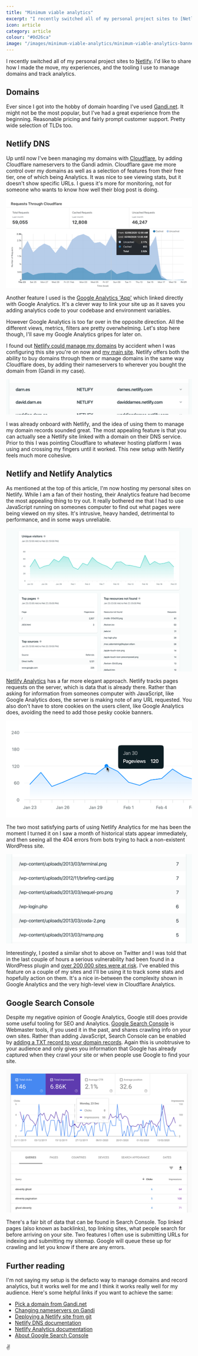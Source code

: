 ```yaml
---
title: "Minimum viable analytics"
excerpt: "I recently switched all of my personal project sites to [Netlify](https://netlify.com). I'd like to share how I made the move, my experiences, and the tooling I use to manage domains and track analytics."
icon: article
category: article
colour: "#0d26ca"
image: "/images/minimum-viable-analytics/minimum-viable-analytics-banner.png"
---
```


I recently switched all of my personal project sites to [Netlify](https://netlify.com). I'd like to share how I made the move, my experiences, and the tooling I use to manage domains and track analytics.

## Domains

Ever since I got into the hobby of domain hoarding I've used [Gandi.net](https://www.gandi.net/). It might not be the most popular, but I've had a great experience from the beginning. Reasonable pricing and fairly prompt customer support. Pretty wide selection of TLDs too.

## Netlify DNS

Up until now I've been managing my domains with [Cloudflare](https://www.cloudflare.com/), by adding Cloudflare nameservers to the Gandi admin. Cloudflare gave me more control over my domains as well as a selection of features from their free tier, one of which being Analytics. It was nice to see viewing stats, but it doesn't show specific URLs. I guess it's more for monitoring, not for someone who wants to know how well their blog post is doing.

![Cloudflare Analytics](/images/minimum-viable-analytics/cloudflare-analytics.png)

Another feature I used is the [Google Analytics 'App'](https://www.cloudflare.com/apps/googleanalytics) which linked directly with Google Analytics. It's a clever way to link your site up as it saves you adding analytics code to your codebase and environment variables.

However Google Analytics is too far over in the opposite direction. All the different views, metrics, filters are pretty overwhelming. Let's stop here though, I'll save my Google Analytics gripes for later on.

I found out [Netlify could manage my domains](https://docs.netlify.com/domains-https/netlify-dns/) by accident when I was configuring this site you're on now and [my main site](https://darn.es). Netlify offers both the ability to buy domains through them or manage domains in the same way Cloudflare does, by adding their nameservers to wherever you bought the domain from (Gandi in my case).

![Netlify DNS records example](/images/minimum-viable-analytics/netlify-dns.png)

I was already onboard with Netlify, and the idea of using them to manage my domain records sounded great. The most appealing feature is that you can actually see a Netlify site linked with a domain on their DNS service. Prior to this I was pointing Cloudflare to whatever hosting platform I was using and crossing my fingers until it worked. This new setup with Netlify feels much more cohesive.

## Netlify and Netlify Analytics

As mentioned at the top of this article, I'm now hosting my personal sites on Netlify. While I am a fan of their hosting, their Analytics feature had become the most appealing thing to try out. It really bothered me that I had to use JavaScript running on someones computer to find out what pages were being viewed on my sites. It's intrusive, heavy handed, detrimental to performance, and in some ways unreliable.

![Netlify Analytics](/images/minimum-viable-analytics/netlify-analytics.png)

[Netlify Analytics](https://www.netlify.com/products/analytics/) has a far more elegant approach. Netlify tracks pages requests on the server, which is data that is already there. Rather than asking for information from someones computer with JavaScript, like Google Analytics does, the server is making note of any URL requested. You also don't have to store cookies on the users client, like Google Analytics does, avoiding the need to add those pesky cookie banners.

![Netlify Analytics graph](/images/minimum-viable-analytics/minimum-viable-analytics-banner.png)

The two most satisfying parts of using Netlify Analytics for me has been the moment I turned it on I saw a month of historical stats appear immediately, and then seeing all the 404 errors from bots trying to hack a non-existent WordPress site.

![Netlify Analytics panel showing a list of URLs to non-existent WordPress files](/images/minimum-viable-analytics/netlify-analytics-not-found.png)

Interestingly, I posted a similar shot to above on Twitter and I was told that in the last couple of hours a serious vulnerability had been found in a WordPress plugin and [over 200,000 sites were at risk](https://twitter.com/ajeet_online/status/1229546973599977475). I've enabled this feature on a couple of my sites and I'll be using it to track some stats and hopefully action on them. It's a nice in-between the complexity shown in Google Analytics and the very high-level view in Cloudflare Analytics.

## Google Search Console

Despite my negative opinion of Google Analytics, Google still does provide some useful tooling for SEO and Analytics. [Google Search Console](https://search.google.com/search-console/about) is Webmaster tools, if you used it in the past, and shares crawling info on your own sites. Rather than adding JavaScript, Search Console can be enabled by [adding a TXT record to your domain records](https://support.google.com/webmasters/answer/9008080#domain_name_verification). Again this is unobtrusive to your audience and only gives you information that Google has already captured when they crawl your site or when people use Google to find your site.

![Search Console](/images/minimum-viable-analytics/search-console.png)

There's a fair bit of data that can be found in Search Console. Top linked pages (also known as backlinks), top linking sites, what people search for before arriving on your site. Two features I often use is submitting URLs for indexing and submitting my sitemap. Google will queue these up for crawling and let you know if there are any errors.

## Further reading

I'm not saying my setup is the defacto way to manage domains and record analytics, but it works well for me and I think it works really well for my audience. Here's some helpful links if you want to achieve the same:
- [Pick a domain from Gandi.net](https://www.gandi.net/)
- [Changing nameservers on Gandi](https://docs.gandi.net/en/domain_names/common_operations/changing_nameservers.html#contents)
- [Deploying a Netlify site from git](https://www.youtube.com/watch?v=mN9oI98As_4)
- [Netlify DNS documentation](https://docs.netlify.com/domains-https/netlify-dns/)
- [Netlify Analytics documentation](https://docs.netlify.com/monitor-sites/analytics/)
- [About Google Search Console](https://support.google.com/webmasters/answer/9128668?hl=en)

✌️
